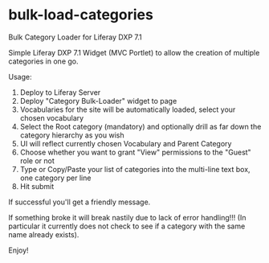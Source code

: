 # bulk-load-categories
Bulk Category Loader for Liferay DXP 7.1

Simple Liferay DXP 7.1 Widget (MVC Portlet) to allow the creation of multiple categories in one go.

Usage:
1. Deploy to Liferay Server
2. Deploy "Category Bulk-Loader" widget to page
3. Vocabularies for the site will be automatically loaded, select your chosen vocabulary
4. Select the Root category (mandatory) and optionally drill as far down the category hierarchy as you wish
5. UI will reflect currently chosen Vocabulary and Parent Category
6. Choose whether you want to grant "View" permissions to the "Guest" role or not
7. Type or Copy/Paste your list of categories into the multi-line text box, one category per line
8. Hit submit

If successful you'll get a friendly message.

If something broke it will break nastily due to lack of error handling!!!
(In particular it currently does not check to see if a category with the same name already exists).

Enjoy!
